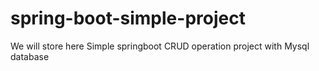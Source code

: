 # spring-boot-simple-project
We will store here Simple springboot CRUD operation project with Mysql database
